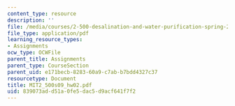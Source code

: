 ```yaml
---
content_type: resource
description: ''
file: /media/courses/2-500-desalination-and-water-purification-spring-2009/839073add51a0fe5dac5d9acf641f7f2_MIT2_500s09_hw02.pdf
file_type: application/pdf
learning_resource_types:
- Assignments
ocw_type: OCWFile
parent_title: Assignments
parent_type: CourseSection
parent_uid: e171becb-8283-60a9-c7ab-b7bdd4327c37
resourcetype: Document
title: MIT2_500s09_hw02.pdf
uid: 839073ad-d51a-0fe5-dac5-d9acf641f7f2
---
```

